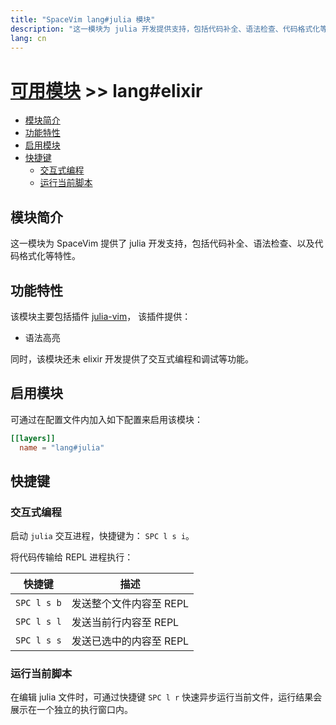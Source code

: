 ```yaml
---
title: "SpaceVim lang#julia 模块"
description: "这一模块为 julia 开发提供支持，包括代码补全、语法检查、代码格式化等特性。"
lang: cn
---
```


# [可用模块](../../) >> lang#elixir

<!-- vim-markdown-toc GFM -->

- [模块简介](#模块简介)
- [功能特性](#功能特性)
- [启用模块](#启用模块)
- [快捷键](#快捷键)
  - [交互式编程](#交互式编程)
  - [运行当前脚本](#运行当前脚本)

<!-- vim-markdown-toc -->

## 模块简介

这一模块为 SpaceVim 提供了 julia 开发支持，包括代码补全、语法检查、以及代码格式化等特性。

## 功能特性

该模块主要包括插件 [julia-vim](https://github.com/JuliaEditorSupport/julia-vim)， 该插件提供：

- 语法高亮


同时，该模块还未 elixir 开发提供了交互式编程和调试等功能。

## 启用模块

可通过在配置文件内加入如下配置来启用该模块：

```toml
[[layers]]
  name = "lang#julia"
```


## 快捷键

### 交互式编程

启动 `julia` 交互进程，快捷键为： `SPC l s i`。

将代码传输给 REPL 进程执行：

| 快捷键      | 描述                        |
| ----------- | --------------------------- |
| `SPC l s b` | 发送整个文件内容至 REPL |
| `SPC l s l` | 发送当前行内容至 REPL       |
| `SPC l s s` | 发送已选中的内容至 REPL     |

### 运行当前脚本

在编辑 julia 文件时，可通过快捷键 `SPC l r` 快速异步运行当前文件，运行结果会展示在一个独立的执行窗口内。
